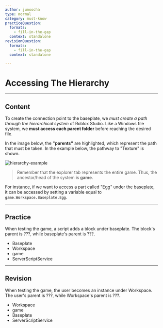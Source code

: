 ```yaml
---
author: junoocha
type: normal
category: must-know
practiceQuestion:
  formats:
    - fill-in-the-gap
  context: standalone
revisionQuestion:
  formats:
    - fill-in-the-gap
  context: standalone

---
```


# Accessing The Hierarchy
---

## Content

To create the connection point to the baseplate, we *must create a path through the hierarchical system* of Roblox Studio. Like a Windows file system, we **must access each parent folder** before reaching the desired file. 

In the image below, the **"parents"** are highlighted, which represent the path that must be taken. In the example below, the pathway to "Texture" is shown.

![hierarchy-example](https://img.enkipro.com/dd2dad3eab1a4a9b0c55fb24cd067533.png)

> Remember that the explorer tab represents the entire game. Thus, the ancestor/head of the system is **game**.

For instance, if we want to access a part called "Egg" under the baseplate, it can be accessed by setting a variable equal to `game.Workspace.Baseplate.Egg`.

---

## Practice
When testing the game, a script adds a block under baseplate. The block's parent is ???, while baseplate's parent is ???.

- Baseplate
- Workspace
- game
- ServerScriptService

---

## Revision

When testing the game, the user becomes an instance under Workspace. The user's parent is ???, while Workspace's parent is ???.

- Workspace
- game
- Baseplate
- ServerScriptService